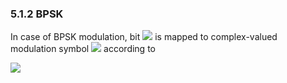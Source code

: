 ### 5.1.2 BPSK

In case of BPSK modulation, bit ![](media/image49.wmf) is mapped to
complex-valued modulation symbol ![](media/image50.wmf) according to

![](media/image52.wmf)